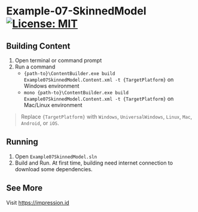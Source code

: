# Example-07-SkinnedModel [![License: MIT](https://img.shields.io/badge/License-MIT-yellow.svg)](https://opensource.org/licenses/MIT)

## Building Content
1. Open terminal or command prompt
2. Run a command
   *  <code>{path-to}\ContentBuilder.exe build Example07SkinnedModel.Content.xml -t {TargetPlatform}</code> on Windows environment
   *  <code>mono {path-to}\ContentBuilder.exe build Example07SkinnedModel.Content.xml -t {TargetPlatform}</code> on Mac/Linux environment

>  Replace <code>{TargetPlatform}</code> with <code>Windows</code>, <code>UniversalWindows</code>, <code>Linux</code>, <code>Mac</code>, <code>Android</code>, or <code>iOS</code>.

## Running
1. Open <code>Example07SkinnedModel.sln</code>
3. Build and Run. At first time, building need internet connection to download some dependencies.

## See More
Visit https://impression.id